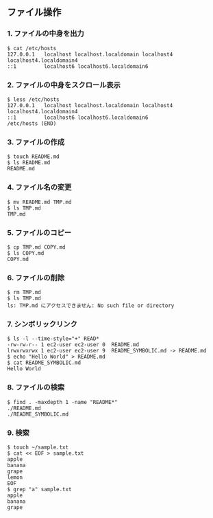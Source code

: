 ## ファイル操作

### 1. ファイルの中身を出力
```console
$ cat /etc/hosts
127.0.0.1   localhost localhost.localdomain localhost4 localhost4.localdomain4
::1         localhost6 localhost6.localdomain6
```

### 2. ファイルの中身をスクロール表示
```console
$ less /etc/hosts
127.0.0.1   localhost localhost.localdomain localhost4 localhost4.localdomain4
::1         localhost6 localhost6.localdomain6
/etc/hosts (END)
```

### 3. ファイルの作成
```console
$ touch README.md
$ ls README.md
README.md
```

### 4. ファイル名の変更
```console
$ mv README.md TMP.md
$ ls TMP.md
TMP.md
```

### 5. ファイルのコピー
```console
$ cp TMP.md COPY.md
$ ls COPY.md
COPY.md
```

### 6. ファイルの削除
```console
$ rm TMP.md
$ ls TMP.md
ls: TMP.md にアクセスできません: No such file or directory
```

### 7. シンボリックリンク
```console
$ ls -l --time-style="+" READ*
-rw-rw-r-- 1 ec2-user ec2-user 0  README.md
lrwxrwxrwx 1 ec2-user ec2-user 9  README_SYMBOLIC.md -> README.md
$ echo "Hello World" > README.md
$ cat README_SYMBOLIC.md
Hello World
```

### 8. ファイルの検索
```console
$ find . -maxdepth 1 -name "README*"
./README.md
./README_SYMBOLIC.md
```

### 9. 検索
```console
$ touch ~/sample.txt
$ cat << EOF > sample.txt
apple
banana
grape
lemon
EOF
$ grep "a" sample.txt
apple
banana
grape
```
